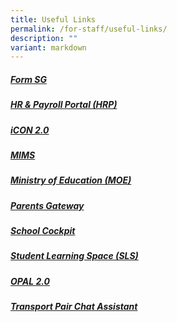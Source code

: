 ```yaml
---
title: Useful Links
permalink: /for-staff/useful-links/
description: ""
variant: markdown
---
```


##### [Form SG](https://form.gov.sg/)


##### [HR & Payroll Portal (HRP)](https://www.hrp.gov.sg/)


##### [iCON 2.0](http://icon.moe.edu.sg/)


##### [MIMS](https://portal.mims.moe.gov.sg/)


##### [Ministry of Education (MOE)](https://www.moe.gov.sg/)


##### [Parents Gateway](https://pg.moe.edu.sg/)


##### [School Cockpit](https://schoolcockpit.moe.gov.sg/)


##### [Student Learning Space (SLS)](https://vle.learning.moe.edu.sg/login)


##### [OPAL 2.0](https://idm.opal2.moe.edu.sg/)


##### [Transport Pair Chat Assistant](https://pair.gov.sg/share/asst/assistant_189e164c-3419-4311-8d01-9c8b3e76be27)